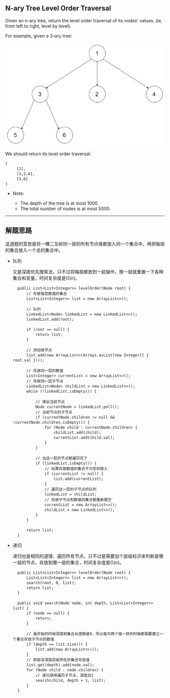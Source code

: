 ## N-ary Tree Level Order Traversal

Given an n-ary tree, return the level order traversal of its nodes' values. (ie, from left to right, level by level).

For example, given a 3-ary tree:

![tree](https://github.com/nemolpsky/algorithm/raw/master/file/image/tree2.png) 

We should return its level order traversal:

```
[
     [1],
     [3,2,4],
     [5,6]
]
```

- Note:

  - The depth of the tree is at most 1000. 
  - The total number of nodes is at most 5000.
  
---

## 解题思路

这道题的意思是将一棵二叉树同一层的所有节点值都放入同一个集合中，再把每层的集合放入一个总的集合中。

- 队列

  又是深度优先搜索法，只不过将每层都放到一起操作，换一层就重置一下各种集合和变量，时间复杂度是O(n)。

  ```
	public List<List<Integer>> levelOrder(Node root) {
		// 存放每层数值的集合
		List<List<Integer>> list = new ArrayList<>();

		// 队列
		LinkedList<Node> linkedList = new LinkedList<>();
		linkedList.add(root);

		if (root == null) {
			return list;
		}

		// 添加根节点
		list.add(new ArrayList<>(Arrays.asList(new Integer[] { root.val })));

		// 存放同一层的数值
		List<Integer> currentList = new ArrayList<>();
		// 存放同一层子节点
		LinkedList<Node> childList = new LinkedList<>();
		while (!linkedList.isEmpty()) {

			// 弹出当前节点
			Node currentNode = linkedList.poll();
			// 当前节点的子节点
			if (currentNode.children != null && !currentNode.children.isEmpty()) {
				for (Node child : currentNode.children) {
					childList.add(child);
					currentList.add(child.val);
				}
			}

			// 当这一层的节点都遍历完了
			if (linkedList.isEmpty()) {
				// 如果存放数值的集合不为空则放入
				if (currentList != null) {
					list.add(currentList);
				}
				// 遍历这一层的子节点的队列
				linkedList = childList;
				// 存放子节点和数值的集合都重新置空
				currentList = new ArrayList<>();
				childList = new LinkedList<>();
			}
		}

		return list;
	}
  ```

- 递归

  递归也是相同的道理，遍历所有节点，只不过是需要加个层级标识来判断是哪一层的节点，存放到哪一层的集合，时间复杂度是O(n)。

  ```
	public List<List<Integer>> levelOrder(Node root) {
		List<List<Integer>> list = new ArrayList<>();
		search(root, 0, list);
		return list;
	}

	public void search(Node node, int depth, List<List<Integer>> list) {
		if (node == null) {
			return;
		}

		// 最开始的时候深度和集合长度都是0，所以每次两个值一样的时候都需要建立一个集合存放子节点的数值
		if (depth == list.size()) {
			list.add(new ArrayList<>());
		}
		// 获取该深度层级所在的集合存放值
		list.get(depth).add(node.val);
		for (Node child : node.children) {
			// 递归调用遍历子节点，深度加1
			search(child, depth + 1, list);
		}
	}
  ```